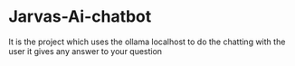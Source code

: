 # Jarvas-Ai-chatbot
It is the project which uses the ollama localhost to do the chatting with the user it gives any answer to your question 
